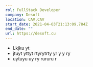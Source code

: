 ```yaml
---
rol: FullStack Developer
company: Desoft
location: CAV,CAV
start_date: 2021-04-03T21:13:09.784Z
end_date: ""
url: https://desoft.cu
---
```

* Lkjku yt
* jtuyt yttyt rtyrytrty yr y y ry
*  uytuyu uy ry rururu r